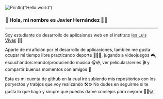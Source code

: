![Println(”Hello world”)](https://github.com/Javichuuu5/Javichuuu5/assets/146001533/9752c6e1-4a04-4df5-bb98-10af2ae9538a)
### 👋 Hola, mi nombre es Javier Hernández 👨‍💻
---
Soy estudiante de desarrollo de aplicaiones web en el instituto [Ies Luis Vives](https://www.iesluisvives.es) 👨‍🎓

Aparte de mi afición por el desarrollo de aplicaciones, también me gusta ocupar mi tiempo libre practicando deporte 🚴🏻🤼, jugando a videojuegos 🎮, escuchando/creando/produciendo música 🎧💿,
ver películas/series 🎬 y compartir buenos momentos con amigos 🍻

Esta es mi cuenta de github en la cual iré subiendo mis repositorios con los poryectos y trabjos que voy realizando 🛠⚙️
No dudes en seguirme si te gusta lo que hago y simpre que puedas dame consejos para mejorar 💪🏻💻

